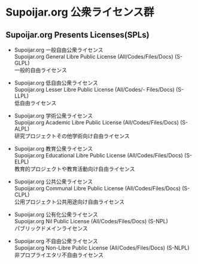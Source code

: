 # Supoijar.org 公衆ライセンス群

## Supoijar.org Presents Licenses(SPLs)


- Supoijar.org 一般自由公衆ライセンス  
    Supoijar.org General Libre Public License (All/Codes/Files/Docs) (S-GLPL)  
    一般的自由ライセンス

- Supoijar.org 低自由公衆ライセンス  
    Supoijar.org Lesser Libre Public License (All/Codes/- Files/Docs) (S-LLPL)  
    低自由ライセンス

- Supoijar.org 学術公衆ライセンス  
    Supoijar.org Academic Libre Public License (All/Codes/Files/Docs) (S-ALPL)  
    研究プロジェクトその他学術向け自由ライセンス

- Supoijar.org 教育公衆ライセンス  
    Supoijar.org Educational Libre Public License (All/Codes/Files/Docs) (S-ELPL)  
    教育的プロジェクトや教育活動向け自由ライセンス

- Supoijar.org 公共公衆ライセンス  
    Supoijar.org Communal Libre Public License (All/Codes/Files/Docs) (S-CLPL)  
    公用プロジェクト公共用途向け自由ライセンス

- Supoijar.org 公有化公衆ライセンス  
    Supoijar.org Nil Public License (All/Codes/Files/Docs) (S-NPL)  
    パブリックドメインライセンス

- Supoijar.org 不自由公衆ライセンス  
    Supoijar.org Non-Libre Public License (All/Codes/Files/Docs) (S-NLPL)  
    非プロプライエタリ不自由ライセンス

